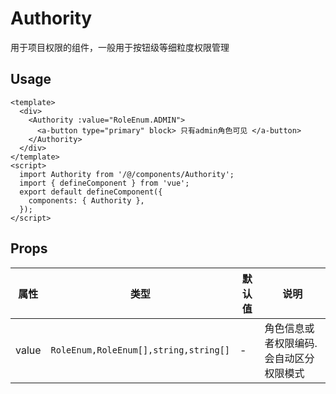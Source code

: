 # Authority

用于项目权限的组件，一般用于按钮级等细粒度权限管理

## Usage

```vue
<template>
  <div>
    <Authority :value="RoleEnum.ADMIN">
      <a-button type="primary" block> 只有admin角色可见 </a-button>
    </Authority>
  </div>
</template>
<script>
  import Authority from '/@/components/Authority';
  import { defineComponent } from 'vue';
  export default defineComponent({
    components: { Authority },
  });
</script>
```

## Props

| 属性 | 类型 | 默认值 | 说明 |
| --- | --- | --- | --- |
| value | `RoleEnum,RoleEnum[],string,string[]` | - | 角色信息或者权限编码. 会自动区分权限模式 |
